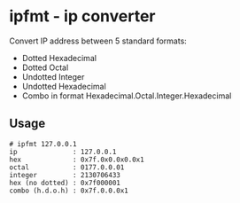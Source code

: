 ipfmt - ip converter
====================

Convert IP address between 5 standard formats:

  * Dotted Hexadecimal
  * Dotted Octal
  * Undotted Integer
  * Undotted Hexadecimal
  * Combo in format Hexadecimal.Octal.Integer.Hexadecimal


Usage
-----

    # ipfmt 127.0.0.1
    ip              : 127.0.0.1
    hex             : 0x7f.0x0.0x0.0x1
    octal           : 0177.0.0.01
    integer         : 2130706433
    hex (no dotted) : 0x7f000001
    combo (h.d.o.h) : 0x7f.0.0.0x1

